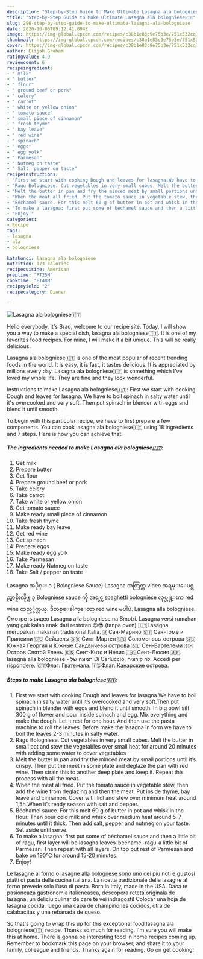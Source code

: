 ```yaml
---
description: "Step-by-Step Guide to Make Ultimate Lasagna ala bologniese🇮🇹"
title: "Step-by-Step Guide to Make Ultimate Lasagna ala bologniese🇮🇹"
slug: 296-step-by-step-guide-to-make-ultimate-lasagna-ala-bologniese
date: 2020-10-05T09:12:41.094Z
image: https://img-global.cpcdn.com/recipes/c38b1e83c9e75b3e/751x532cq70/lasagna-ala-bologniese🇮🇹-recipe-main-photo.jpg
thumbnail: https://img-global.cpcdn.com/recipes/c38b1e83c9e75b3e/751x532cq70/lasagna-ala-bologniese🇮🇹-recipe-main-photo.jpg
cover: https://img-global.cpcdn.com/recipes/c38b1e83c9e75b3e/751x532cq70/lasagna-ala-bologniese🇮🇹-recipe-main-photo.jpg
author: Elijah Graham
ratingvalue: 4.9
reviewcount: 6
recipeingredient:
- " milk"
- " butter"
- " flour"
- " ground beef or pork"
- " celery"
- " carrot"
- " white or yellow onion"
- " tomato sauce"
- " small piece of cinnamon"
- " fresh thyme"
- " bay leave"
- " red wine"
- " spinach"
- " eggs"
- " egg yolk"
- " Parmesan"
- " Nutmeg on taste"
- " Salt  pepper on taste"
recipeinstructions:
- "First we start with cooking Dough and leaves for lasagna.We have to boil spinach in salty water until it’s overcooked and very soft.Then put spinach in blender with eggs and blend it until smooth. In big bowl sift 300 g of flower and pour inside spinach and egg. Mix everything and make the dough. Let it rest for one hour. And then use the pasta machine to roll the leaves. Before make the lasagna in form we have to boil the leaves 2-3 minutes in salty water."
- "Ragu Bologniese. Cut vegetables in very small cubes. Melt the butter in small pot and stew the vegetables over small heat for around 20 minutes with adding some water to cover vegetables"
- "Melt the butter in pan and fry the minced meat by small portions until it’s crispy. Then put the meet in some plate and deglaze the pan with red wine. Then strain this to another deep plate and keep it. Repeat this process with all the meat."
- "When the meat all fried. Put the tomato sauce in vegetable stew, then add the wine from deglazing and then the meat. Put inside thyme, bay leave and cinnamon. Cover with lidl and stew over minimum heat around 1,5h.When it’s ready season with salt and pepper."
- "Béchamel sauce. For this melt 60 g of butter in pot and whisk in the flour. Then pour cold milk and whisk over medium heat around 5-7 minutes until it thick. Then add salt, pepper and nutmeg on your taste. Set aside until serve."
- "To make a lasagna: first put some of béchamel sauce and then a little bit of ragu, first layer will be lasagna leaves-béchamel-ragu-a little bit of Parmesan. Then repeat with all layers. On top put rest of Parmesan and bake on 190°C for around 15-20 minutes."
- "Enjoy!"
categories:
- Recipe
tags:
- lasagna
- ala
- bologniese

katakunci: lasagna ala bologniese 
nutrition: 173 calories
recipecuisine: American
preptime: "PT25M"
cooktime: "PT48M"
recipeyield: "2"
recipecategory: Dinner

---
```



![Lasagna ala bologniese🇮🇹](https://img-global.cpcdn.com/recipes/c38b1e83c9e75b3e/751x532cq70/lasagna-ala-bologniese🇮🇹-recipe-main-photo.jpg)

Hello everybody, it's Brad, welcome to our recipe site. Today, I will show you a way to make a special dish, lasagna ala bologniese🇮🇹. It is one of my favorites food recipes. For mine, I will make it a bit unique. This will be really delicious.

Lasagna ala bologniese🇮🇹 is one of the most popular of recent trending foods in the world. It is easy, it is fast, it tastes delicious. It is appreciated by millions every day. Lasagna ala bologniese🇮🇹 is something which I've loved my whole life. They are fine and they look wonderful.

Instructions to make Lasagna ala bologniese🇮🇹: First we start with cooking Dough and leaves for lasagna. We have to boil spinach in salty water until it&#39;s overcooked and very soft. Then put spinach in blender with eggs and blend it until smooth.


To begin with this particular recipe, we have to first prepare a few components. You can cook lasagna ala bologniese🇮🇹 using 18 ingredients and 7 steps. Here is how you can achieve that.

<!--inarticleads1-->

##### The ingredients needed to make Lasagna ala bologniese🇮🇹:

1. Get  milk
1. Prepare  butter
1. Get  flour
1. Prepare  ground beef or pork
1. Take  celery
1. Take  carrot
1. Take  white or yellow onion
1. Get  tomato sauce
1. Make ready  small piece of cinnamon
1. Take  fresh thyme
1. Make ready  bay leave
1. Get  red wine
1. Get  spinach
1. Prepare  eggs
1. Make ready  egg yolk
1. Take  Parmesan
1. Make ready  Nutmeg on taste
1. Take  Salt / pepper on taste


Lasagna အပိုင္း ၁ ( Bologniese Sauce) Lasagna အတြက္က video အရမ္းေပရွည္မွာစိုးလို႔ ၃ Bologniese sauce ကို အရင္က spaghetti bologniese လုပ္တုန္းက red wine ထည့္ခ်က္တယ္. ဒီတစ္ေခါက္ေတာ့ red wine မပါပဲ. Lasagna alla bologniese. Смотреть видео Lasagna alla bologniese на Smotri. Lasagna versi rumahan yang gak kalah enak dari restoran 😍😍 (tanpa oven) 🇮🇹Lasagna merupakan makanan tradisional Italia. 🇲 Сан-Марино 🇸🇹 Сан-Томе и Принсипи 🇸🇨 Сейшелы 🇸🇽 Синт-Мартен 🇸🇧 Соломоновы острова 🇬🇸 Южная Георгия и Южные Сандвичевы острова 🇧🇱 Сен-Бартелеми 🇸🇭 Остров Святой Елены 🇰🇳 Сент-Китс и Невис 🇱🇨 Сент-Люсия 🇲🇫. lasagna alla bologniese - תמונה של ‪Di Carluccio‬, לה קורוניה. Accedi per rispondere. 🇬🇹Флаг: Гватемала. 🇮🇨Флаг: Канарские острова. 

<!--inarticleads2-->

##### Steps to make Lasagna ala bologniese🇮🇹:

1. First we start with cooking Dough and leaves for lasagna.We have to boil spinach in salty water until it’s overcooked and very soft.Then put spinach in blender with eggs and blend it until smooth. In big bowl sift 300 g of flower and pour inside spinach and egg. Mix everything and make the dough. Let it rest for one hour. And then use the pasta machine to roll the leaves. Before make the lasagna in form we have to boil the leaves 2-3 minutes in salty water.
1. Ragu Bologniese. Cut vegetables in very small cubes. Melt the butter in small pot and stew the vegetables over small heat for around 20 minutes with adding some water to cover vegetables
1. Melt the butter in pan and fry the minced meat by small portions until it’s crispy. Then put the meet in some plate and deglaze the pan with red wine. Then strain this to another deep plate and keep it. Repeat this process with all the meat.
1. When the meat all fried. Put the tomato sauce in vegetable stew, then add the wine from deglazing and then the meat. Put inside thyme, bay leave and cinnamon. Cover with lidl and stew over minimum heat around 1,5h.When it’s ready season with salt and pepper.
1. Béchamel sauce. For this melt 60 g of butter in pot and whisk in the flour. Then pour cold milk and whisk over medium heat around 5-7 minutes until it thick. Then add salt, pepper and nutmeg on your taste. Set aside until serve.
1. To make a lasagna: first put some of béchamel sauce and then a little bit of ragu, first layer will be lasagna leaves-béchamel-ragu-a little bit of Parmesan. Then repeat with all layers. On top put rest of Parmesan and bake on 190°C for around 15-20 minutes.
1. Enjoy!


Le lasagne al forno o lasagne alla bolognese sono uno dei più noti e gustosi piatti di pasta della cucina italiana. La ricetta tradizionale delle lasagne al forno prevede solo l&#39;uso di pasta. Born in Italy, made in the USA. Daca te pasioneaza gastronomia italieneasca, descopera reteta originala de lasagna, un deliciu culinar de care te vei indragosti! Colocar una hoja de lasagna cocida, luego una capa de champiñones cocidos, otra de calabacitas y una rebanada de queso. 

So that's going to wrap this up for this exceptional food lasagna ala bologniese🇮🇹 recipe. Thanks so much for reading. I'm sure you will make this at home. There is gonna be interesting food in home recipes coming up. Remember to bookmark this page on your browser, and share it to your family, colleague and friends. Thanks again for reading. Go on get cooking!
